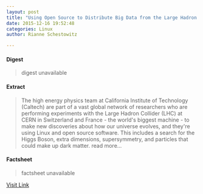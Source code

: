 ```yaml
---
layout: post
title: "Using Open Source to Distribute Big Data from the Large Hadron Collider"
date: 2015-12-16 19:52:48
categories: Linux
author: Rianne Schestowitz

---
```



#### Digest
>digest unavailable

#### Extract
>The high energy physics team at California Institute of Technology (Caltech) are part of a vast global network of researchers who are performing experiments with the Large Hadron Collider (LHC) at CERN in Switzerland and France - the world's biggest machine - to make new discoveries about how our universe evolves, and they're using Linux and open source software. This includes a search for the Higgs Boson, extra dimensions, supersymmetry, and particles that could make up dark matter. read more...

#### Factsheet
>factsheet unavailable

[Visit Link](http://www.tuxmachines.org/node/83689)


